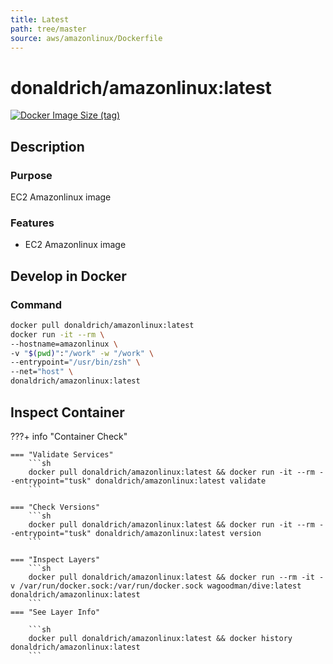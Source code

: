 ```yaml
---
title: Latest
path: tree/master
source: aws/amazonlinux/Dockerfile
---
```


# donaldrich/amazonlinux:latest

[![Docker Image Size (tag)](https://img.shields.io/docker/image-size/donaldrich/amazonlinux/latest?color=blue&label=size&logo=docker&style=flat-square)](https://hub.docker.com/r/donaldrich/amazonlinux/latest)

## Description

### Purpose

EC2 Amazonlinux image

### Features

- EC2 Amazonlinux image

## Develop in Docker

### Command

```sh
docker pull donaldrich/amazonlinux:latest
docker run -it --rm \
--hostname=amazonlinux \
-v "$(pwd)":"/work" -w "/work" \
--entrypoint="/usr/bin/zsh" \
--net="host" \
donaldrich/amazonlinux:latest
```

## Inspect Container

???+ info "Container Check"

    === "Validate Services"
        ```sh
        docker pull donaldrich/amazonlinux:latest && docker run -it --rm --entrypoint="tusk" donaldrich/amazonlinux:latest validate
        ```

    === "Check Versions"
        ```sh
        docker pull donaldrich/amazonlinux:latest && docker run -it --rm --entrypoint="tusk" donaldrich/amazonlinux:latest version
        ```

    === "Inspect Layers"
        ```sh
        docker pull donaldrich/amazonlinux:latest && docker run --rm -it -v /var/run/docker.sock:/var/run/docker.sock wagoodman/dive:latest donaldrich/amazonlinux:latest
        ```
    === "See Layer Info"

        ```sh
        docker pull donaldrich/amazonlinux:latest && docker history donaldrich/amazonlinux:latest
        ```
